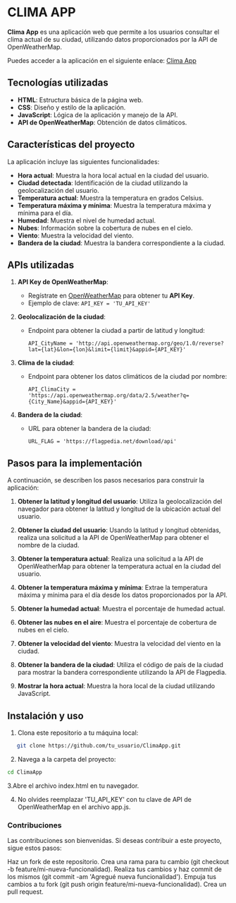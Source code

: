 # **CLIMA APP**

**Clima App** es una aplicación web que permite a los usuarios consultar el clima actual de su ciudad, utilizando datos proporcionados por la API de OpenWeatherMap.

Puedes acceder a la aplicación en el siguiente enlace: [Clima App](https://clima-appweb.netlify.app/)

## **Tecnologías utilizadas**

- **HTML**: Estructura básica de la página web.
- **CSS**: Diseño y estilo de la aplicación.
- **JavaScript**: Lógica de la aplicación y manejo de la API.
- **API de OpenWeatherMap**: Obtención de datos climáticos.

## **Características del proyecto**

La aplicación incluye las siguientes funcionalidades:

- **Hora actual**: Muestra la hora local actual en la ciudad del usuario.
- **Ciudad detectada**: Identificación de la ciudad utilizando la geolocalización del usuario.
- **Temperatura actual**: Muestra la temperatura en grados Celsius.
- **Temperatura máxima y mínima**: Muestra la temperatura máxima y mínima para el día.
- **Humedad**: Muestra el nivel de humedad actual.
- **Nubes**: Información sobre la cobertura de nubes en el cielo.
- **Viento**: Muestra la velocidad del viento.
- **Bandera de la ciudad**: Muestra la bandera correspondiente a la ciudad.

## **APIs utilizadas**

1. **API Key de OpenWeatherMap**:
   - Regístrate en [OpenWeatherMap](https://openweathermap.org/api) para obtener tu **API Key**.
   - Ejemplo de clave: `API_KEY = 'TU_API_KEY'`
   
2. **Geolocalización de la ciudad**:
   - Endpoint para obtener la ciudad a partir de latitud y longitud:
     ```
     API_CityName = 'http://api.openweathermap.org/geo/1.0/reverse?lat={lat}&lon={lon}&limit={limit}&appid={API_KEY}'
     ```

3. **Clima de la ciudad**:
   - Endpoint para obtener los datos climáticos de la ciudad por nombre:
     ```
     API_ClimaCity = 'https://api.openweathermap.org/data/2.5/weather?q={City_Name}&appid={API_KEY}'
     ```

4. **Bandera de la ciudad**:
   - URL para obtener la bandera de la ciudad:
     ```
     URL_FLAG = 'https://flagpedia.net/download/api'
     ```

## **Pasos para la implementación**

A continuación, se describen los pasos necesarios para construir la aplicación:

1. **Obtener la latitud y longitud del usuario**:
   Utiliza la geolocalización del navegador para obtener la latitud y longitud de la ubicación actual del usuario.

2. **Obtener la ciudad del usuario**:
   Usando la latitud y longitud obtenidas, realiza una solicitud a la API de OpenWeatherMap para obtener el nombre de la ciudad.

3. **Obtener la temperatura actual**:
   Realiza una solicitud a la API de OpenWeatherMap para obtener la temperatura actual en la ciudad del usuario.

4. **Obtener la temperatura máxima y mínima**:
   Extrae la temperatura máxima y mínima para el día desde los datos proporcionados por la API.

5. **Obtener la humedad actual**:
   Muestra el porcentaje de humedad actual.

6. **Obtener las nubes en el aire**:
   Muestra el porcentaje de cobertura de nubes en el cielo.

7. **Obtener la velocidad del viento**:
   Muestra la velocidad del viento en la ciudad.

8. **Obtener la bandera de la ciudad**:
   Utiliza el código de país de la ciudad para mostrar la bandera correspondiente utilizando la API de Flagpedia.

9. **Mostrar la hora actual**:
   Muestra la hora local de la ciudad utilizando JavaScript.

## **Instalación y uso**

1. Clona este repositorio a tu máquina local:

```bash
   git clone https://github.com/tu_usuario/ClimaApp.git
```

2. Navega a la carpeta del proyecto:

```bash
cd ClimaApp
```


3.Abre el archivo index.html en tu navegador.

4. No olvides reemplazar 'TU_API_KEY' con tu clave de API de OpenWeatherMap en el archivo app.js.

### **Contribuciones**

Las contribuciones son bienvenidas. Si deseas contribuir a este proyecto, sigue estos pasos:

Haz un fork de este repositorio.
Crea una rama para tu cambio (git checkout -b feature/mi-nueva-funcionalidad).
Realiza tus cambios y haz commit de los mismos (git commit -am 'Agregué nueva funcionalidad').
Empuja tus cambios a tu fork (git push origin feature/mi-nueva-funcionalidad).
Crea un pull request.
